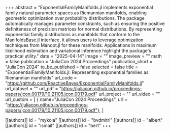 +++
abstract = "ExponentialFamilyManifolds.jl implements exponential family natural parameter spaces as Riemannian manifolds, enabling geometric optimization over probability distributions. The package automatically manages parameter constraints, such as ensuring the positive definiteness of precision matrices for normal distributions. By representing exponential family distributions as manifolds that conform to the ManifoldsBase.jl interface, it allows users to leverage optimization techniques from Manopt.jl for these manifolds. Applications in maximum likelihood estimation and variational inference highlight the package's practical utility."
date = "2025-04-14"
image = ""
image_preview = ""
math = false
publication = "JuliaCon 2024 Proceedings"
publication_short = "JuliaCon 2024"
to_be_published = false
selected = false
title = "ExponentialFamilyManifolds.jl: Representing exponential families as Riemannian manifolds"
url_code = "https://github.com/ReactiveBayes/ExponentialFamilyManifolds.jl"
url_dataset = ""
url_pdf = "https://juliacon.github.io/proceedings-papers/jcon.00179/10.21105.jcon.00179.pdf"
url_project = ""
url_video = ""
url_custom = [
    { name="JuliaCon 2024 Proceedings", url = "https://juliacon.github.io/proceedings-papers/jcon.00179/10.21105.jcon.00179.pdf"},
]

[[authors]]
    id = "mykola"
[[authors]]
    id = "bvdmitri"
[[authors]]
    id = "albert"
[[authors]]
    id = "ismail"
[[authors]]
    id = "bert"
+++
